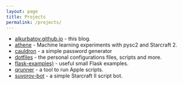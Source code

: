 ```yaml
---
layout: page
title: Projects
permalink: /projects/
---
```

* [alkurbatov.github.io](https://github.com/alkurbatov/alkurbatov.github.io) - this blog.
* [athene](https://github.com/alkurbatov/athene) - Machine learning experiments with pysc2 and Starcraft 2.
* [cauldron](https://github.com/alkurbatov/cauldron) - a simple password generator
* [dotfiles](https://github.com/alkurbatov/dotfiles) - the personal configurations files, scripts and more.
* [flask-examples)](https://github.com/alkurbatov/flask-examples) - useful small Flask examples.
* [qrunner](https://github.com/alkurbatov/qrunner) - a tool to run Apple scripts.
* [suvorov-bot](https://github.com/alkurbatov/suvorov-bot) - a simple Starcraft II script bot.
